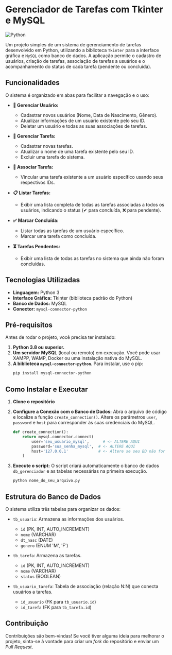 # Gerenciador de Tarefas com Tkinter e MySQL

![Python](https://img.shields.io/badge/Python-3.8%2B-blue.svg)

Um projeto simples de um sistema de gerenciamento de tarefas desenvolvido em Python, utilizando a biblioteca `Tkinter` para a interface gráfica e `MySQL` como banco de dados. A aplicação permite o cadastro de usuários, criação de tarefas, associação de tarefas a usuários e o acompanhamento do status de cada tarefa (pendente ou concluída).

## Funcionalidades

O sistema é organizado em abas para facilitar a navegação e o uso:

* **👤 Gerenciar Usuário:**
    * Cadastrar novos usuários (Nome, Data de Nascimento, Gênero).
    * Atualizar informações de um usuário existente pelo seu ID.
    * Deletar um usuário e todas as suas associações de tarefas.

* **📝 Gerenciar Tarefa:**
    * Cadastrar novas tarefas.
    * Atualizar o nome de uma tarefa existente pelo seu ID.
    * Excluir uma tarefa do sistema.

* **🔗 Associar Tarefa:**
    * Vincular uma tarefa existente a um usuário específico usando seus respectivos IDs.

* **📋 Listar Tarefas:**
    * Exibir uma lista completa de todas as tarefas associadas a todos os usuários, indicando o status (✔ para concluída, ❌ para pendente).

* **✅ Marcar Concluída:**
    * Listar todas as tarefas de um usuário específico.
    * Marcar uma tarefa como concluída.

* **⏳ Tarefas Pendentes:**
    * Exibir uma lista de todas as tarefas no sistema que ainda não foram concluídas.

## Tecnologias Utilizadas

* **Linguagem:** Python 3
* **Interface Gráfica:** Tkinter (biblioteca padrão do Python)
* **Banco de Dados:** MySQL
* **Conector:** `mysql-connector-python`

## Pré-requisitos

Antes de rodar o projeto, você precisa ter instalado:

1.  **Python 3.8 ou superior.**
2.  **Um servidor MySQL** (local ou remoto) em execução. Você pode usar XAMPP, WAMP, Docker ou uma instalação nativa do MySQL.
3.  **A biblioteca `mysql-connector-python`**. Para instalar, use o pip:
    ```bash
    pip install mysql-connector-python
    ```

## Como Instalar e Executar

1.  **Clone o repositório**

2.  **Configure a Conexão com o Banco de Dados:**
    Abra o arquivo de código e localize a função `create_connection()`. Altere os parâmetros `user`, `password` e `host` para corresponder às suas credenciais do MySQL.

    ```python
    def create_connection():
        return mysql.connector.connect(
            user='seu_usuario_mysql',      # <- ALTERE AQUI
            password='sua_senha_mysql',  # <- ALTERE AQUI
            host='127.0.0.1'             # <- Altere se seu BD não for local
        )
    ```

3.  **Execute o script:**
    O script criará automaticamente o banco de dados `db_gerenciador` e as tabelas necessárias na primeira execução.

    ```bash
    python nome_do_seu_arquivo.py
    ```

## Estrutura do Banco de Dados

O sistema utiliza três tabelas para organizar os dados:

* `tb_usuario`: Armazena as informações dos usuários.
    * `id` (PK, INT, AUTO_INCREMENT)
    * `nome` (VARCHAR)
    * `dt_nasc` (DATE)
    * `genero` (ENUM 'M', 'F')

* `tb_tarefa`: Armazena as tarefas.
    * `id` (PK, INT, AUTO_INCREMENT)
    * `nome` (VARCHAR)
    * `status` (BOOLEAN)

* `tb_usuario_tarefa`: Tabela de associação (relação N:N) que conecta usuários a tarefas.
    * `id_usuario` (FK para `tb_usuario.id`)
    * `id_tarefa` (FK para `tb_tarefa.id`)

## Contribuição

Contribuições são bem-vindas! Se você tiver alguma ideia para melhorar o projeto, sinta-se à vontade para criar um *fork* do repositório e enviar um *Pull Request*.
